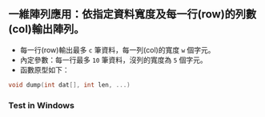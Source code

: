 ## 一維陣列應用：依指定資料寬度及每一行(row)的列數(col)輸出陣列。

- 每一行(row)輸出最多 `c` 筆資料，每一列(col)的寬度 `w` 個字元。
- 內定參數：每一行最多 `10` 筆資料，沒列的寬度為 `5` 個字元。
- 函數原型如下：
``` C++
void dump(int dat[], int len, ...)
```

### Test in Windows

```shell
````